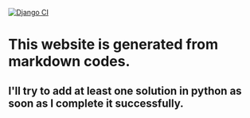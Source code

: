 [![Django CI](https://github.com/goldendevuz/42-arena-solutions/blob/main/.github/workflows/ci.yml/badge.svg?branch=main)](https://github.com/goldendevuz/42-arena-solutions/blob/main/.github/workflows/ci.yml)

# This website is generated from markdown codes.
## I'll try to add at least one solution in python as soon as I complete it successfully.